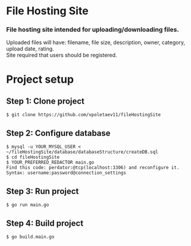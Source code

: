 # File Hosting Site

### File hosting site intended for uploading/downloading files.<br>
Uploaded files will have: filename, file size, description, owner, category, upload date, rating.<br>
Site required that users should be registered.


# Project setup
## Step 1: Clone project

```shell
$ git clone https://github.com/vpoletaev11/fileHostingSite
```

## Step 2: Configure database

```shell
$ mysql -u YOUR_MYSQL_USER < ~/fileHostingSite/database/databaseStructure/createDB.sql
$ cd fileHostingSite
$ YOUR_PREFERRED_REDACTOR main.go
Find this code: perdator:@tcp(localhost:3306) and reconfigure it. 
Syntax: username:password@connection_settings
```

## Step 3: Run project

```shell
$ go run main.go
```

## Step 4: Build project

```shell
$ go build.main.go
```


